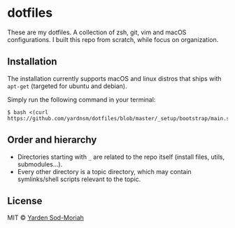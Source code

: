 # dotfiles

These are my dotfiles. A collection of zsh, git, vim and macOS configurations. I built this repo
from scratch, while focus on organization.

## Installation

The installation currently supports macOS and linux distros that ships with `apt-get` (targeted for
ubuntu and debian).

Simply run the following command in your terminal:

```console
$ bash <(curl https://github.com/yardnsm/dotfiles/blob/master/_setup/bootstrap/main.sh)
```

## Order and hierarchy

- Directories starting with `_` are related to the repo itself (install files, utils, submodules...).
- Every other directory is a topic directory, which may contain symlinks/shell scripts relevant to
  the topic.

## License

MIT © [Yarden Sod-Moriah](http://yardnsm.net/)
